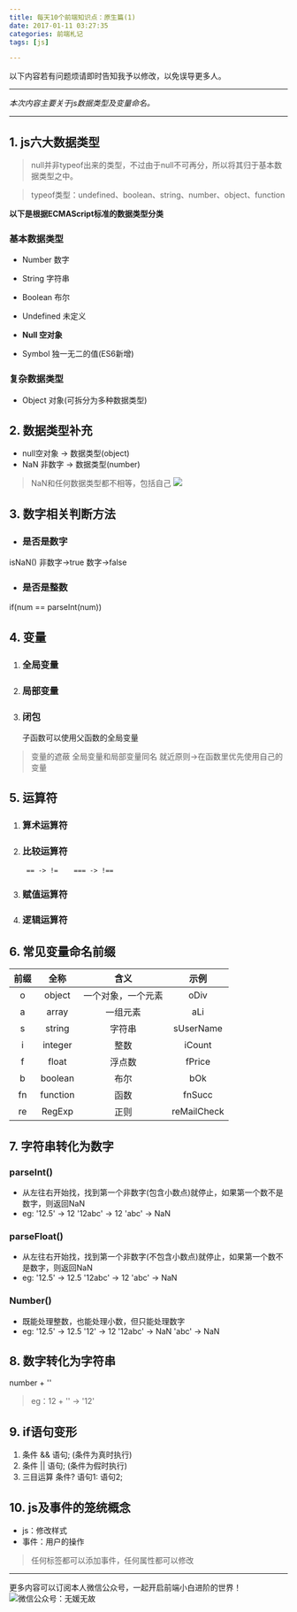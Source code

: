 ```yaml
---
title: 每天10个前端知识点：原生篇(1)
date: 2017-01-11 03:27:35
categories: 前端札记
tags: [js]

---
```

以下内容若有问题烦请即时告知我予以修改，以免误导更多人。

---

*本次内容主要关于js数据类型及变量命名。*

---
## 1. js六大数据类型

> null并非typeof出来的类型，不过由于null不可再分，所以将其归于基本数据类型之中。

> typeof类型：undefined、boolean、string、number、object、function

**以下是根据ECMAScript标准的数据类型分类**

<!-- more -->

### 基本数据类型
- Number    数字
- String    字符串
- Boolean   布尔
- Undefined 未定义
- **Null 空对象**

- Symbol  独一无二的值(ES6新增)

### 复杂数据类型
- Object    对象(可拆分为多种数据类型)

## 2. 数据类型补充

- null空对象 -> 数据类型(object)
- NaN 非数字 -> 数据类型(number)

>  NaN和任何数据类型都不相等，包括自己
![](http://ww3.sinaimg.cn/large/006tNc79gy1g5danrbizxj304u03emx2.jpg)

## 3. 数字相关判断方法

- ### 是否是数字
isNaN() 非数字->true  数字->false
- ### 是否是整数
if(num == parseInt(num))

## 4. 变量

1. ### 全局变量
2. ### 局部变量
3. ### 闭包
	  子函数可以使用父函数的全局变量

> 变量的遮蔽
  全局变量和局部变量同名
  就近原则->在函数里优先使用自己的变量

## 5. 运算符

1. ### 算术运算符
2. ### 比较运算符
		== -> !=	=== -> !==
3. ### 赋值运算符
4. ### 逻辑运算符

## 6. 常见变量命名前缀
| 前缀 | 		全称      |     含义 	 		 | 示例       |
| :--: | 	   :----: 	  |   :----: 	 		 | :---:      |
| o    | 	   object  	  |   一个对象，一个元素 | oDiv       |
| a    | 	   array 	  |   一组元素 			 | aLi        |
| s    | 	   string 	  |   字符串 			 | sUserName  |
| i    | 	   integer    |   整数 				 | iCount     |
| f    | 	   float 	  |   浮点数 			 | fPrice	  |
| b    | 	   boolean    |   布尔 				 | bOk		  |
| fn   | 	   function   |   函数 				 | fnSucc	  |
| re   | 	   RegExp     |   正则 				 | reMailCheck|

## 7. 字符串转化为数字
### parseInt()
- 从左往右开始找，找到第一个非数字(包含小数点)就停止，如果第一个数不是数字，则返回NaN
- eg: '12.5' -> 12	'12abc' -> 12	'abc' -> NaN

### parseFloat()
- 从左往右开始找，找到第一个非数字(不包含小数点)就停止，如果第一个数不是数字，则返回NaN
- eg: '12.5' -> 12.5	'12abc' -> 12	'abc' -> NaN

### Number()
- 既能处理整数，也能处理小数，但只能处理数字
- eg: '12.5' -> 12.5 	'12' -> 12 		'12abc' -> NaN 	'abc' -> NaN

## 8. 数字转化为字符串
number + ''

> eg：12 + '' -> '12'

## 9. if语句变形
1. 条件 && 语句; (条件为真时执行)
1. 条件 || 语句; (条件为假时执行)
1. 三目运算  条件? 语句1: 语句2;

## 10. **js**及**事件**的笼统概念
- js：修改样式
- 事件：用户的操作

>任何标签都可以添加事件，任何属性都可以修改


---
更多内容可以订阅本人微信公众号，一起开启前端小白进阶的世界！
![微信公众号：无媛无故](http://ww1.sinaimg.cn/large/006tNc79gy1g59sd1aky1j325s0m80xf.jpg)
